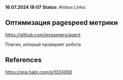 **16.07.2024 18:07**
**Status:** #inbox 
Links:

## Оптимизация pagespeed метрики
https://github.com/jenssegers/agent

Плагин, который проверяет робота


## References
 https://qna.habr.com/q/1024958